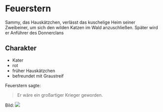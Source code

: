 # Feuerstern

Sammy, das Hauskätzchen, verlässt das kuschelige Heim seiner Zweibeiner, um sich den wilden Katzen im Wald anzuschließen.
Später wird er Anführer des Donnerclans


## Charakter
* Kater
* rot
* früher Hauskätzchen
* befreundet mit Graustreif

Feuerstern sagte:
> Er wäre ein großartiger Krieger geworden.

Bild:
<img src="https://www.google.de/imgres?imgurl=https%3A%2F%2Fvignette.wikia.nocookie.net%2Fwarrior-cats%2Fimages%2Fa%2Fa1%2FFeuersternSun.jpg%2Frevision%2Flatest%3Fcb%3D20190215204341%26path-prefix%3Dde&imgrefurl=https%3A%2F%2Fwarrior-cats.fandom.com%2Fde%2Fwiki%2FFeuerstern&tbnid=cyXxmUmPf9617M&vet=12ahUKEwjw68_Xw5XqAhXBNuwKHdK_DPoQMygBegUIARCVAQ..i&docid=-ifcFrmlUYnPHM&w=772&h=714&q=feuerstern%20warrior%20cats%20bilder&hl=en&ved=2ahUKEwjw68_Xw5XqAhXBNuwKHdK_DPoQMygBegUIARCVAQ"/>
